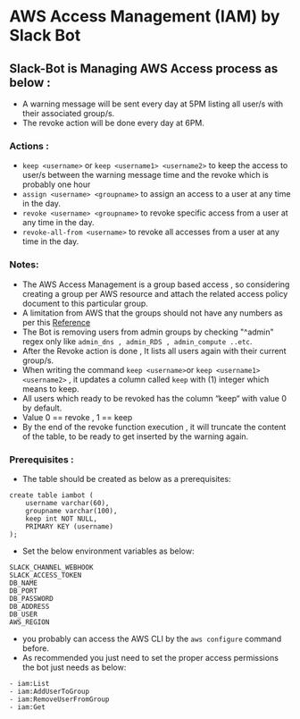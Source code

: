 # AWS Access Management (IAM) by Slack Bot

## Slack-Bot is Managing AWS Access process as below : 
- A warning message will be sent every day at 5PM listing all user/s with their associated group/s.
- The revoke action will be done every day at 6PM.

### Actions :
- `keep <username>` or `keep <username1> <username2>` to keep the access to user/s between the warning message time and the revoke which is probably one hour
- `assign <username> <groupname>` to assign an access to a user at any time in the day.
- `revoke <username> <groupname>` to revoke specific access from a user at any time in the day.
- `revoke-all-from <username>` to revoke all accesses from a user at any time in the day.

### Notes:
- The AWS Access Management is a group based access , so considering creating a group per AWS resource and attach the related access policy document to this particular group.
- A limitation from AWS that the groups should not have any numbers as per this [Reference](https://docs.aws.amazon.com/IAM/latest/APIReference/API_AddUserToGroup.html)
- The Bot is removing users from admin groups by checking "^admin" regex only like `admin_dns , admin_RDS , admin_compute ..etc`.
- After the Revoke action is done , It lists all users again with their current group/s.
- When writing the command `keep <username>`or `keep <username1> <username2>` , it updates a column called `keep` with (1) integer which means to keep.
- All users which ready to be revoked has the column “keep“ with value 0 by default.
- Value 0 == revoke , 1 == keep
- By the end of the revoke function execution , it will truncate the content of the table, to be ready to get inserted by the warning again.

### Prerequisites :
- The table should be created as below as a prerequisites:
```
create table iambot (
    username varchar(60),
    groupname varchar(100),
    keep int NOT NULL,
    PRIMARY KEY (username)
);
```
- Set the below environment variables as below:
```
SLACK_CHANNEL_WEBHOOK
SLACK_ACCESS_TOKEN
DB_NAME
DB_PORT
DB_PASSWORD
DB_ADDRESS
DB_USER
AWS_REGION
```
- you probably can access the AWS CLI by the `aws configure` command before.
- As recommended you just need to set the proper access permissions the bot just needs as below:
```
- iam:List
- iam:AddUserToGroup
- iam:RemoveUserFromGroup
- iam:Get 
```
